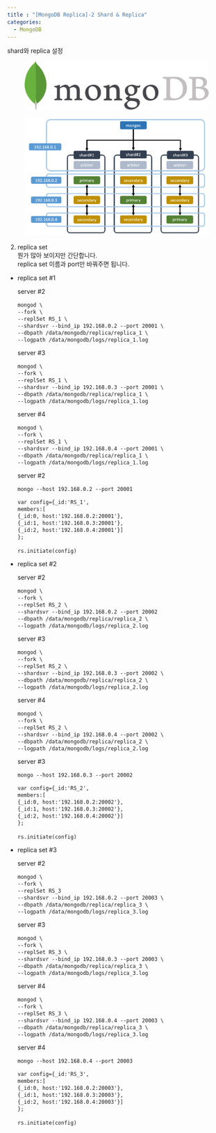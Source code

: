 ```yaml
---
title : "[MongoDB Replica]-2 Shard & Replica"
categories:
  - MongoDB
---
```

shard와 replica 설정

<figure>
  <img src="/assets/images/2019-04-25-MongoDB_Replica/logo.jpg">
  <figcaption></figcaption>
</figure>

<figure>
  <img src="/assets/images/2019-04-25-MongoDB_Replica/cluster.PNG">
  <figcaption></figcaption>
</figure>

2. replica set \
뭔가 많아 보이지만 간단합니다.\
replica set 이름과 port만 바꿔주면 됩니다.

- replica set #1

  server #2

  ~~~
  mongod \
  --fork \
  --replSet RS_1 \
  --shardsvr --bind_ip 192.168.0.2 --port 20001 \
  --dbpath /data/mongodb/replica/replica_1 \
  --logpath /data/mongodb/logs/replica_1.log
  ~~~

  server #3

  ~~~
  mongod \
  --fork \
  --replSet RS_1 \
  --shardsvr --bind_ip 192.168.0.3 --port 20001 \
  --dbpath /data/mongodb/replica/replica_1 \
  --logpath /data/mongodb/logs/replica_1.log
  ~~~

  server #4

  ~~~
  mongod \
  --fork \
  --replSet RS_1 \
  --shardsvr --bind_ip 192.168.0.4 --port 20001 \
  --dbpath /data/mongodb/replica/replica_1 \
  --logpath /data/mongodb/logs/replica_1.log
  ~~~

  server #2

  ~~~
  mongo --host 192.168.0.2 --port 20001
  ~~~

  ~~~
  var config={_id:'RS_1', 
  members:[
  {_id:0, host:'192.168.0.2:20001'}, 
  {_id:1, host:'192.168.0.3:20001'}, 
  {_id:2, host:'192.168.0.4:20001'}] 
  };

  rs.initiate(config)
  ~~~

- replica set #2


  server #2

  ~~~
  mongod \
  --fork \
  --replSet RS_2 \
  --shardsvr --bind_ip 192.168.0.2 --port 20002
  --dbpath /data/mongodb/replica/replica_2 \
  --logpath /data/mongodb/logs/replica_2.log
  ~~~

  server #3

  ~~~
  mongod \
  --fork \
  --replSet RS_2 \
  --shardsvr --bind_ip 192.168.0.3 --port 20002 \
  --dbpath /data/mongodb/replica/replica_2 \
  --logpath /data/mongodb/logs/replica_2.log
  ~~~

  server #4

  ~~~
  mongod \
  --fork \
  --replSet RS_2 \
  --shardsvr --bind_ip 192.168.0.4 --port 20002 \
  --dbpath /data/mongodb/replica/replica_2 \
  --logpath /data/mongodb/logs/replica_2.log
  ~~~

  server #3

  ~~~
  mongo --host 192.168.0.3 --port 20002
  ~~~

  ~~~
  var config={_id:'RS_2', 
  members:[
  {_id:0, host:'192.168.0.2:20002'}, 
  {_id:1, host:'192.168.0.3:20002'}, 
  {_id:2, host:'192.168.0.4:20002'}] 
  };

  rs.initiate(config)
  ~~~

- replica set #3


  server #2

  ~~~
  mongod \
  --fork \
  --replSet RS_3 
  --shardsvr --bind_ip 192.168.0.2 --port 20003 \
  --dbpath /data/mongodb/replica/replica_3 \
  --logpath /data/mongodb/logs/replica_3.log
  ~~~

  server #3

  ~~~
  mongod \
  --fork \
  --replSet RS_3 \
  --shardsvr --bind_ip 192.168.0.3 --port 20003 \
  --dbpath /data/mongodb/replica/replica_3 \
  --logpath /data/mongodb/logs/replica_3.log
  ~~~

  server #4

  ~~~
  mongod \
  --fork \
  --replSet RS_3 \
  --shardsvr --bind_ip 192.168.0.4 --port 20003 \
  --dbpath /data/mongodb/replica/replica_3 \
  --logpath /data/mongodb/logs/replica_3.log
  ~~~

  server #4

  ~~~
  mongo --host 192.168.0.4 --port 20003
  ~~~

  ~~~
  var config={_id:'RS_3', 
  members:[
  {_id:0, host:'192.168.0.2:20003'}, 
  {_id:1, host:'192.168.0.3:20003'}, 
  {_id:2, host:'192.168.0.4:20003'}] 
  };

  rs.initiate(config)
  ~~~